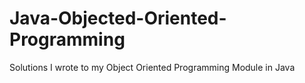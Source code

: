 # Java-Objected-Oriented-Programming
Solutions I wrote to my Object Oriented Programming Module in Java
